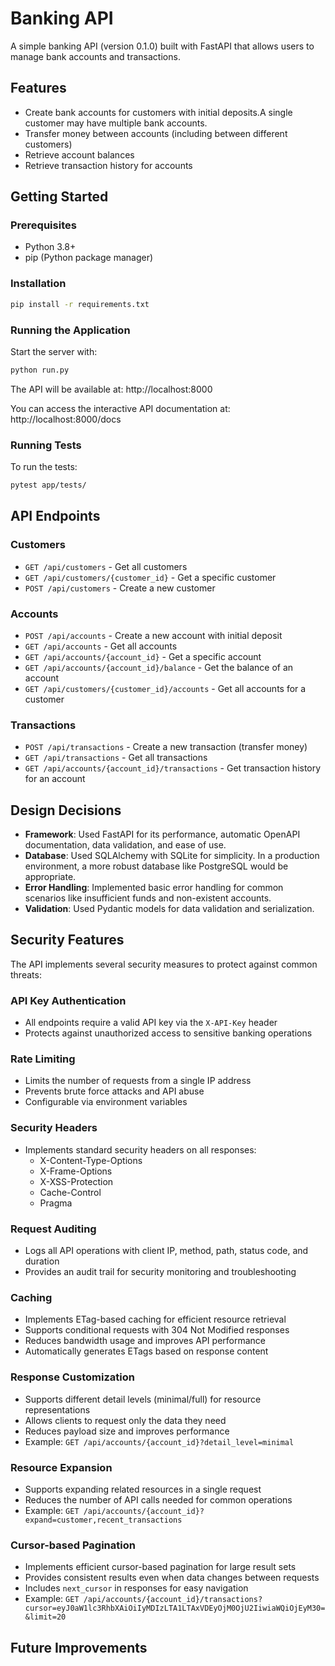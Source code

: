 # Banking API

A simple banking API (version 0.1.0) built with FastAPI that allows users to manage bank accounts and transactions.


## Features

- Create bank accounts for customers with initial deposits.A single customer may have multiple bank accounts.
- Transfer money between accounts (including between different customers)
- Retrieve account balances
- Retrieve transaction history for accounts


## Getting Started

### Prerequisites

- Python 3.8+
- pip (Python package manager)

### Installation

```bash
pip install -r requirements.txt
```

### Running the Application

Start the server with:
```bash
python run.py
```

The API will be available at: http://localhost:8000

You can access the interactive API documentation at: http://localhost:8000/docs

### Running Tests

To run the tests:
```bash
pytest app/tests/
```

## API Endpoints

### Customers
- `GET /api/customers` - Get all customers
- `GET /api/customers/{customer_id}` - Get a specific customer
- `POST /api/customers` - Create a new customer

### Accounts
- `POST /api/accounts` - Create a new account with initial deposit
- `GET /api/accounts` - Get all accounts
- `GET /api/accounts/{account_id}` - Get a specific account
- `GET /api/accounts/{account_id}/balance` - Get the balance of an account
- `GET /api/customers/{customer_id}/accounts` - Get all accounts for a customer

### Transactions
- `POST /api/transactions` - Create a new transaction (transfer money)
- `GET /api/transactions` - Get all transactions
- `GET /api/accounts/{account_id}/transactions` - Get transaction history for an account

## Design Decisions

- **Framework**: Used FastAPI for its performance, automatic OpenAPI documentation, data validation, and ease of use.
- **Database**: Used SQLAlchemy with SQLite for simplicity. In a production environment, a more robust database like PostgreSQL would be appropriate.
- **Error Handling**: Implemented basic error handling for common scenarios like insufficient funds and non-existent accounts.
- **Validation**: Used Pydantic models for data validation and serialization.
## Security Features

The API implements several security measures to protect against common threats:

### API Key Authentication
- All endpoints require a valid API key via the `X-API-Key` header
- Protects against unauthorized access to sensitive banking operations

### Rate Limiting
- Limits the number of requests from a single IP address
- Prevents brute force attacks and API abuse
- Configurable via environment variables

### Security Headers
- Implements standard security headers on all responses:
  - X-Content-Type-Options
  - X-Frame-Options
  - X-XSS-Protection
  - Cache-Control
  - Pragma

### Request Auditing
- Logs all API operations with client IP, method, path, status code, and duration
- Provides an audit trail for security monitoring and troubleshooting

### Caching
- Implements ETag-based caching for efficient resource retrieval
- Supports conditional requests with 304 Not Modified responses
- Reduces bandwidth usage and improves API performance
- Automatically generates ETags based on response content

### Response Customization
- Supports different detail levels (minimal/full) for resource representations
- Allows clients to request only the data they need
- Reduces payload size and improves performance
- Example: `GET /api/accounts/{account_id}?detail_level=minimal`

### Resource Expansion
- Supports expanding related resources in a single request
- Reduces the number of API calls needed for common operations
- Example: `GET /api/accounts/{account_id}?expand=customer,recent_transactions`

### Cursor-based Pagination
- Implements efficient cursor-based pagination for large result sets
- Provides consistent results even when data changes between requests
- Includes `next_cursor` in responses for easy navigation
- Example: `GET /api/accounts/{account_id}/transactions?cursor=eyJ0aW1lc3RhbXAiOiIyMDIzLTA1LTAxVDEyOjM0OjU2IiwiaWQiOjEyM30=&limit=20`


## Future Improvements

